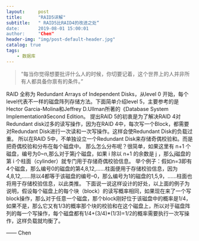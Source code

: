 ```yaml
---
layout:     post
title:      "RAID5详解"
subtitle:   " RAID5比RAID4的改进之处“
date:       2019-08-01 15:00:01
author:     "Chen"
header-img: "img/post-default-header.jpg"
catalog: true
tags:
    - 数据库
---
```


> “每当你觉得想要批评什么人的时候，你切要记着，这个世界上的人并非所有人都具备你禀有的条件。”


<p id = "build"></p>
RAID 全称为 Redundant Arrays of Independent Disks，从level 0 开始，每个level代表不一样的磁盘阵列存储方法。下面简单介绍level 5，主要参考的是Hector Garcia-Molina和Jeffrey D.Ullman所著的《Database System Implementation》Second Edition。
提出RAID 5的初衷是为了解决RAID 4对Redundant disk过多的读写操作，因为在RAID 4中，每次写一个Block，都需要对Redundant Disk进行一次读和一次写操作。这样会使Redundant Disk的负载过重。
所以在RAID 5中，不单独设立一个Redundant Disk来存储奇偶校验和。而是把奇偶校验和分布在每个磁盘中。
那么怎么分布呢？很简单，如果这里有 n+1 个磁盘，编号为0~n,那么对于第j个磁盘，如果 i 除以 n+1 的余数是 j ，那么j磁盘的第 i 个柱面（cylinder）就专门用于存储奇偶校验信息。
举个例子：假如n=3即有4个磁盘，那么编号0的磁盘的第4,8,12,……柱面便用于存储校验信息，因为4,8,12,……除以4都等于该磁盘的编号–0，那么编号为1的磁盘的1,5,9，……柱面也将用于存储校验信息，以此类推。
下面说一说这样设计的好处，以上面的例子为说明，假设每个磁盘上的每个块（block）的读写概率相同，如果现在来了一个写block操作，那么对于任意一个磁盘，那个block刚好位于该磁盘中的概率是1/4，如果不是，那么它又有1/3的概率那个块的校验和在这个磁盘上，所以对于磁盘阵列的每一个写操作，每个磁盘都有1/4+(3/4)*(1/3)=1/2的概率需要执行一次写操作，这样负载就均衡了。



—— Chen


